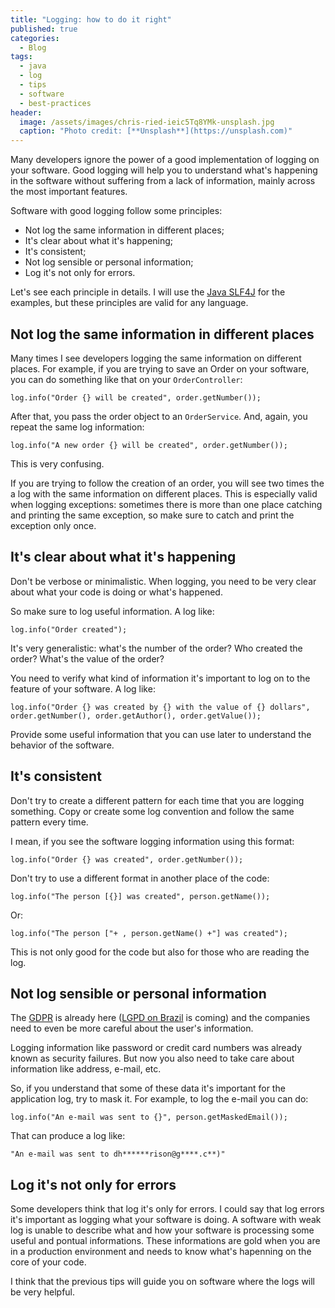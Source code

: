 ```yaml
---
title: "Logging: how to do it right"
published: true
categories:
  - Blog
tags:
  - java
  - log
  - tips
  - software
  - best-practices
header:
  image: /assets/images/chris-ried-ieic5Tq8YMk-unsplash.jpg
  caption: "Photo credit: [**Unsplash**](https://unsplash.com)"
---
```


Many developers ignore the power of a good implementation of logging on your software. Good logging will help you to understand what's happening in the software without suffering from a lack of information, mainly across the most important features.

Software with good logging follow some principles:

- Not log the same information in different places;
- It's clear about what it's happening;
- It's consistent;
- Not log sensible or personal information;
- Log it's not only for errors.

Let's see each principle in details. I will use the [Java SLF4J](https://pt.stackoverflow.com/a/413034/4492) for the examples, but these principles are valid for any language.

## Not log the same information in different places

Many times I see developers logging the same information on different places. For example, if you are trying to save an Order on your software, you can do something like that on your `OrderController`:

    log.info("Order {} will be created", order.getNumber());

After that, you pass the order object to an `OrderService`. And, again, you repeat the same log information:

    log.info("A new order {} will be created", order.getNumber());

This is very confusing.

If you are trying to follow the creation of an order, you will see two times the a log with the same information on different places. This is especially valid when logging exceptions: sometimes there is more than one place catching and printing the same exception, so make sure to catch and print the exception only once.

## It's clear about what it's happening

Don't be verbose or minimalistic. When logging, you need to be very clear about what your code is doing or what's happened.

So make sure to log useful information. A log like:

    log.info("Order created");

It's very generalistic: what's the number of the order? Who created the order? What's the value of the order?

You need to verify what kind of information it's important to log on to the feature of your software. A log like:

    log.info("Order {} was created by {} with the value of {} dollars", order.getNumber(), order.getAuthor(), order.getValue());

Provide some useful information that you can use later to understand the behavior of the software.

## It's consistent

Don't try to create a different pattern for each time that you are logging something. Copy or create some log convention and follow the same pattern every time.

I mean, if you see the software logging information using this format:

    log.info("Order {} was created", order.getNumber());

Don't try to use a different format in another place of the code:

    log.info("The person [{}] was created", person.getName());

Or:

    log.info("The person ["+ , person.getName() +"] was created");

This is not only good for the code but also for those who are reading the log.

## Not log sensible or personal information

The [GDPR](https://gdpr-info.eu/) is already here ([LGPD on Brazil](http://www.planalto.gov.br/ccivil_03/_Ato2015-2018/2018/Lei/L13709.htm) is coming) and the companies need to even be more careful about the user's information.

Logging information like password or credit card numbers was already known as security failures. But now you also need to take care about information like address, e-mail, etc.

So, if you understand that some of these data it's important for the application log, try to mask it. For example, to log the e-mail you can do:

    log.info("An e-mail was sent to {}", person.getMaskedEmail());

That can produce a log like:

    "An e-mail was sent to dh******rison@g****.c**)"

## Log it's not only for errors

Some developers think that log it's only for errors. I could say that log errors it's important as logging what your software is doing. A software with weak log is unable to describe what and how your software is processing some useful and pontual informations. These informations are gold when you are in a production environment and needs to know what's hapenning on the core of your code.

I think that the previous tips will guide you on software where the logs will be very helpful.
